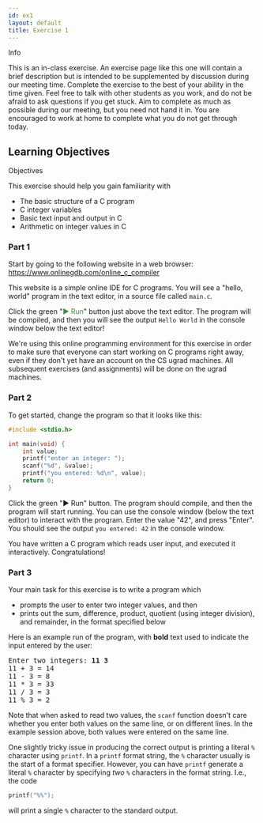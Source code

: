 ```yaml
---
id: ex1
layout: default
title: Exercise 1
---
```


<div class='admonition info'>
<div class='title'>Info</div>
<div class='content'>
<p>This is an in-class exercise. An exercise page like this one will contain a brief description but is intended to be supplemented by discussion during our meeting time. Complete the exercise to the best of your ability in the time given. Feel free to talk with other students as you work, and do not be afraid to ask questions if you get stuck. Aim to complete as much as possible during our meeting, but you need not hand it in. You are encouraged to work at home to complete what you do not get through today.</p>
</div>
</div>

## Learning Objectives
<div class='admonition success'>
<div class='title'>Objectives</div>
<div class='content'>
<p>This exercise should help you gain familiarity with</p>
<ul>
<li>The basic structure of a C program</li>
<li>C integer variables</li>
<li>Basic text input and output in C</li>
<li>Arithmetic on integer values in C</li>
</ul>
</div>
</div>


### Part 1

Start by going to the following website in a web browser: <https://www.onlinegdb.com/online_c_compiler>

This website is a simple online IDE for C programs.  You will see a "hello, world" program in the text editor, in a source file called `main.c`.

Click the green "<span style='color: #484;'>▶ Run</span>" button just above the text editor.  The program will be compiled, and then you will see the output `Hello World` in the console window below the text editor!

We're using this online programming environment for this exercise in order to make sure that everyone can start working on C programs right away, even if they don't yet have an account on the CS ugrad machines.  All subsequent exercises (and assignments) will be done on the ugrad machines.

### Part 2

To get started, change the program so that it looks like this:

```c
#include <stdio.h>

int main(void) {
    int value;
    printf("enter an integer: ");
    scanf("%d", &value);
    printf("you entered: %d\n", value);
    return 0;
}
```

Click the green "▶ Run" button.  The program should compile, and then the program will start running.  You can use the console window (below the text editor) to interact with the program.  Enter the value "42", and press "Enter".  You should see the output `you entered: 42` in the console window.

You have written a C program which reads user input, and executed it interactively. Congratulations!

### Part 3

Your main task for this exercise is to write a program which

* prompts the user to enter two integer values, and then
* prints out the sum, difference, product, quotient (using integer division), and remainder, in the format specified below

Here is an example run of the program, with <b>bold</b> text used to indicate the input entered by the user:

<div class="highlighter-rouge"><pre>
Enter two integers: <b>11 3</b>
11 + 3 = 14
11 - 3 = 8
11 * 3 = 33
11 / 3 = 3
11 % 3 = 2
</pre></div>

Note that when asked to read two values, the `scanf` function doesn't care whether you enter both values on the same line, or on different lines.  In the example session above, both values were entered on the same line.

One slightly tricky issue in producing the correct output is printing a literal `%` character using `printf`.  In a `printf` format string, the `%` character usually is the start of a format specifier.  However, you can have `printf` generate a literal `%` character by specifying *two* `%` characters in the format string.  I.e., the code

```c
printf("%%");
```

will print a single `%` character to the standard output.
